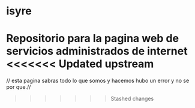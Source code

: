# isyre
Repositorio para la pagina web de servicios administrados de internet
<<<<<<< Updated upstream
=======
//
esta pagina sabras todo lo que somos y hacemos
hubo un error y no se por que.//
>>>>>>> Stashed changes
